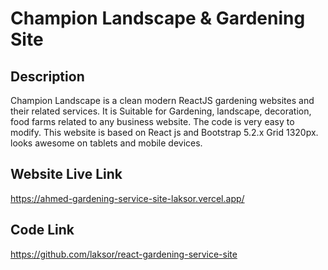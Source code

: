 # Champion Landscape & Gardening Site

<h2>Description</h2>
<p>Champion Landscape is a clean modern ReactJS gardening websites and their related services. It is Suitable for Gardening, landscape, decoration, food farms related to any business website. The code is very easy to modify. This website is based on React js and Bootstrap 5.2.x Grid 1320px. looks awesome on tablets and mobile devices.</p>

<h2>Website Live Link</h2><a href="https://ahmed-gardening-service-site-laksor.vercel.app/" rel="nofollow">https://ahmed-gardening-service-site-laksor.vercel.app/</a>

<h2>Code Link</h2><a href="https://github.com/laksor/react-gardening-service-site" rel="nofollow">https://github.com/laksor/react-gardening-service-site</a>



